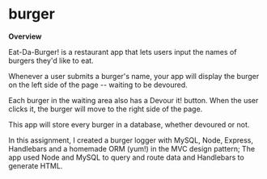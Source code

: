 # burger

**Overview**

Eat-Da-Burger! is a restaurant app that lets users input the names of burgers they'd like to eat.

Whenever a user submits a burger's name, your app will display the burger on the left side of the page -- waiting to be devoured.

Each burger in the waiting area also has a Devour it! button. When the user clicks it, the burger will move to the right side of the page.

This app will store every burger in a database, whether devoured or not.

In this assignment, I created a burger logger with MySQL, Node, Express, Handlebars and a homemade ORM (yum!) in the MVC design pattern; The app used Node and MySQL to query and route data and Handlebars to generate HTML.